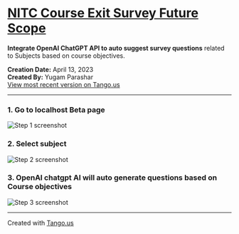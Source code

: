 # [NITC Course Exit Survey Future Scope](https://app.tango.us/app/workflow/878e3c01-450c-47cf-8ff5-2d138b60e2c7?utm_source=markdown&utm_medium=markdown&utm_campaign=workflow%20export%20links)

**Integrate OpenAI ChatGPT API to auto suggest survey questions** related to Subjects based on course objectives.

__Creation Date:__ April 13, 2023  
__Created By:__ Yugam Parashar  
[View most recent version on Tango.us](https://app.tango.us/app/workflow/878e3c01-450c-47cf-8ff5-2d138b60e2c7?utm_source=markdown&utm_medium=markdown&utm_campaign=workflow%20export%20links)



***




### 1. Go to localhost Beta page
![Step 1 screenshot](https://images.tango.us/workflows/878e3c01-450c-47cf-8ff5-2d138b60e2c7/steps/872d9bdb-ec3d-4239-bc3e-0a1e60211cde/35a3f6a2-ef4b-433d-9554-ee4d26a3ef59.png?crop=focalpoint&fit=crop&fp-x=0.5000&fp-y=0.1695&fp-z=1.0038&w=1200&border=2%2CF4F2F7&border-radius=8%2C8%2C8%2C8&border-radius-inner=8%2C8%2C8%2C8&blend-align=bottom&blend-mode=normal&blend-x=0&blend-w=1200&blend64=aHR0cHM6Ly9pbWFnZXMudGFuZ28udXMvc3RhdGljL21hZGUtd2l0aC10YW5nby13YXRlcm1hcmstdjIucG5n&mark-x=2&mark-y=5&m64=aHR0cHM6Ly9pbWFnZXMudGFuZ28udXMvc3RhdGljL2JsYW5rLnBuZz9tYXNrPWNvcm5lcnMmYm9yZGVyPTglMkNGRjc0NDImdz0xMTk1Jmg9MjYyJmZpdD1jcm9wJmNvcm5lci1yYWRpdXM9MTA%3D)


### 2. Select subject
![Step 2 screenshot](https://images.tango.us/workflows/878e3c01-450c-47cf-8ff5-2d138b60e2c7/steps/5088f1a7-0686-4a8a-a85b-a44192bdfbd3/9caf128e-c277-4d41-b3e3-b603231298c6.png?crop=focalpoint&fit=crop&fp-x=0.5000&fp-y=0.5000&w=1200&border=2%2CF4F2F7&border-radius=8%2C8%2C8%2C8&border-radius-inner=8%2C8%2C8%2C8&blend-align=bottom&blend-mode=normal&blend-x=0&blend-w=1200&blend64=aHR0cHM6Ly9pbWFnZXMudGFuZ28udXMvc3RhdGljL21hZGUtd2l0aC10YW5nby13YXRlcm1hcmstdjIucG5n&mark-x=541&mark-y=185&m64=aHR0cHM6Ly9pbWFnZXMudGFuZ28udXMvc3RhdGljL2JsYW5rLnBuZz9tYXNrPWNvcm5lcnMmYm9yZGVyPTglMkNGRjc0NDImdz0yMTcmaD0zMSZmaXQ9Y3JvcCZjb3JuZXItcmFkaXVzPTEw)


### 3. OpenAI chatgpt AI will auto generate questions based on Course objectives 
![Step 3 screenshot](https://images.tango.us/workflows/878e3c01-450c-47cf-8ff5-2d138b60e2c7/steps/39578309-3a20-408d-a048-320f52cc1e7e/980d8ca1-c73a-4757-bd74-aec56323a214.png?crop=focalpoint&fit=crop&fp-x=0.5000&fp-y=0.5517&fp-z=1.0038&w=1200&border=2%2CF4F2F7&border-radius=8%2C8%2C8%2C8&border-radius-inner=8%2C8%2C8%2C8&blend-align=bottom&blend-mode=normal&blend-x=0&blend-w=1200&blend64=aHR0cHM6Ly9pbWFnZXMudGFuZ28udXMvc3RhdGljL21hZGUtd2l0aC10YW5nby13YXRlcm1hcmstdjIucG5n&mark-x=2&mark-y=254&m64=aHR0cHM6Ly9pbWFnZXMudGFuZ28udXMvc3RhdGljL2JsYW5rLnBuZz9tYXNrPWNvcm5lcnMmYm9yZGVyPTglMkNGRjc0NDImdz0xMTk1Jmg9MzY3JmZpdD1jcm9wJmNvcm5lci1yYWRpdXM9MTA%3D)


***
Created with [Tango.us](https://tango.us?utm_source=markdown&utm_medium=markdown&utm_campaign=workflow%20export%20links)
